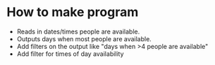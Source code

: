﻿# How to make program

- Reads in dates/times people are available.
- Outputs days when most people are available.
- Add filters on the output like "days when >4 people are available"
- Add filter for times of day availability